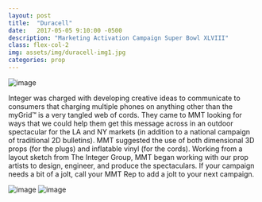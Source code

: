 ```yaml
---
layout: post
title:  "Duracell"
date:   2017-05-05 9:10:00 -0500
description: "Marketing Activation Campaign Super Bowl XLVIII"
class: flex-col-2
img: assets/img/duracell-img1.jpg
categories: prop
---
```

![image](../../assets/img/duracell-hero.jpg "some image")

<span>I</span>nteger was charged with developing creative ideas to communicate to consumers that charging multiple phones on anything other than the myGrid™ is a very tangled web of cords. They came to MMT looking for ways that we could help them get this message across in an outdoor spectacular for the LA and NY markets (in addition to a national campaign of traditional 2D bulletins). MMT suggested the use of both dimensional 3D props (for the plugs) and inflatable vinyl (for the cords). Working from a layout sketch from The Integer Group, MMT began working with our prop artists to design, engineer, and produce the spectaculars. If your campaign needs a bit of a jolt, call your MMT Rep to add a jolt to your next campaign.

![image](../../assets/img/duracell-img2.jpg "some image")
![image](../../assets/img/duracell-img3.jpg "some image")
